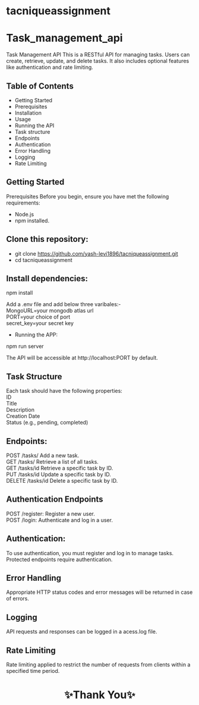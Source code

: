 # tacniqueassignment

# Task_management_api
Task Management API
This is a RESTful API for managing tasks. Users can create, retrieve, update, and delete tasks. It also includes optional features like authentication and rate limiting.

## Table of Contents
- Getting Started
- Prerequisites
- Installation
- Usage
- Running the API
- Task structure
- Endpoints
- Authentication
- Error Handling
- Logging
- Rate Limiting

## Getting Started
Prerequisites
Before you begin, ensure you have met the following requirements:
- Node.js
- npm installed.


## Clone this repository:

- git clone https://github.com/yash-levi1896/tacniqueassignment.git <br/>
- cd tacniqueassignment
## Install dependencies:

npm install <br/>

Add a .env file and add below three varibales:-<br/>
MongoURL=your mongodb atlas url <br/>
PORT=your choice of port<br/>
secret_key=your secret key<br/>
- Running the APP: <br/>

npm run server <br/>

The API will be accessible at http://localhost:PORT by default.
## Task Structure
Each task should have the following properties:<br/>
ID<br/>
Title<br/>
Description<br/>
Creation Date<br/>
Status (e.g., pending, completed)

## Endpoints:

POST /tasks/      Add a new task.<br/>
GET /tasks/       Retrieve a list of all tasks.<br/>
GET /tasks/id     Retrieve a specific task by ID.<br/>
PUT /tasks/id     Update a specific task by ID.<br/>
DELETE /tasks/id  Delete a specific task by ID.<br/>

## Authentication Endpoints 
POST /register: Register a new user.<br/>
POST /login: Authenticate and log in a user.<br/>
## Authentication:
To use authentication, you must register and log in to manage tasks. Protected endpoints require authentication.
## Error Handling
Appropriate HTTP status codes and error messages will be returned in case of errors.
## Logging 
API requests and responses can be logged in a acess.log file.
## Rate Limiting 
Rate limiting  applied to restrict the number of requests from clients within a specified time period.
<h1 align="center">✨Thank You✨</h1>